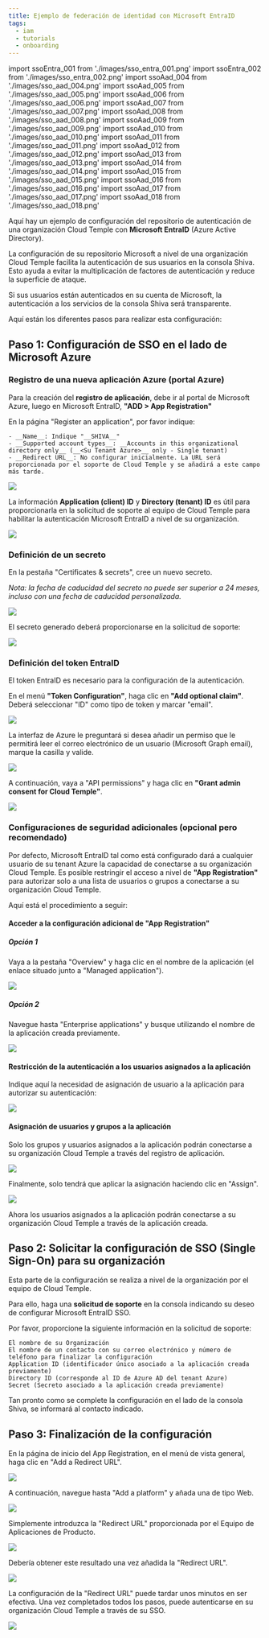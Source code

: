 ```yaml
---
title: Ejemplo de federación de identidad con Microsoft EntraID
tags:
  - iam
  - tutorials
  - onboarding
---
```

import ssoEntra_001 from './images/sso_entra_001.png'
import ssoEntra_002 from './images/sso_entra_002.png'
import ssoAad_004 from './images/sso_aad_004.png'
import ssoAad_005 from './images/sso_aad_005.png'
import ssoAad_006 from './images/sso_aad_006.png'
import ssoAad_007 from './images/sso_aad_007.png'
import ssoAad_008 from './images/sso_aad_008.png'
import ssoAad_009 from './images/sso_aad_009.png'
import ssoAad_010 from './images/sso_aad_010.png'
import ssoAad_011 from './images/sso_aad_011.png'
import ssoAad_012 from './images/sso_aad_012.png'
import ssoAad_013 from './images/sso_aad_013.png'
import ssoAad_014 from './images/sso_aad_014.png'
import ssoAad_015 from './images/sso_aad_015.png'
import ssoAad_016 from './images/sso_aad_016.png'
import ssoAad_017 from './images/sso_aad_017.png'
import ssoAad_018 from './images/sso_aad_018.png'

Aquí hay un ejemplo de configuración del repositorio de autenticación de una organización Cloud Temple con __Microsoft EntraID__ (Azure Active Directory).

La configuración de su repositorio Microsoft a nivel de una organización Cloud Temple facilita la autenticación de sus usuarios en la consola Shiva. Esto ayuda a evitar la multiplicación de factores de autenticación y reduce la superficie de ataque.

Si sus usuarios están autenticados en su cuenta de Microsoft, la autenticación a los servicios de la consola Shiva será transparente.

Aquí están los diferentes pasos para realizar esta configuración:

## Paso 1: Configuración de SSO en el lado de Microsoft Azure

### Registro de una nueva aplicación Azure (portal Azure)

Para la creación del __registro de aplicación__, debe ir al portal de Microsoft Azure, luego en Microsoft EntraID, __"ADD > App Registration"__

En la página "Register an application", por favor indique:

```
- __Name__: Indique "__SHIVA__"
- __Supported account types__: __Accounts in this organizational directory only__ (__<Su Tenant Azure>__ only - Single tenant)
- __Redirect URL__: No configurar inicialmente. La URL será proporcionada por el soporte de Cloud Temple y se añadirá a este campo más tarde.
```

<img src={ssoEntra_001} />

La información __Application (client) ID__ y __Directory (tenant) ID__ es útil para proporcionarla en la solicitud de soporte al equipo de Cloud Temple para habilitar la autenticación Microsoft EntraID a nivel de su organización.

<img src={ssoEntra_002} />

### Definición de un secreto

En la pestaña "Certificates & secrets", cree un nuevo secreto.

*Nota: la fecha de caducidad del secreto no puede ser superior a 24 meses, incluso con una fecha de caducidad personalizada.*

<img src={ssoAad_004} />

El secreto generado deberá proporcionarse en la solicitud de soporte:

<img src={ssoAad_005} />

### Definición del token EntraID

El token EntraID es necesario para la configuración de la autenticación.

En el menú __"Token Configuration"__, haga clic en __"Add optional claim"__. Deberá seleccionar "ID" como tipo de token y marcar "email".

<img src={ssoAad_006} />

La interfaz de Azure le preguntará si desea añadir un permiso que le permitirá leer el correo electrónico de un usuario (Microsoft Graph email), marque la casilla y valide.

<img src={ssoAad_007} />

A continuación, vaya a "API permissions" y haga clic en __"Grant admin consent for Cloud Temple"__.

<img src={ssoAad_008} />

### Configuraciones de seguridad adicionales (opcional pero recomendado)

Por defecto, Microsoft EntraID tal como está configurado dará a cualquier usuario de su tenant Azure la capacidad de conectarse a su organización Cloud Temple.
Es posible restringir el acceso a nivel de __"App Registration"__ para autorizar solo a una lista de usuarios o grupos a conectarse a su organización Cloud Temple.

Aquí está el procedimiento a seguir:

#### Acceder a la configuración adicional de "App Registration"

##### Opción 1

Vaya a la pestaña "Overview" y haga clic en el nombre de la aplicación (el enlace situado junto a "Managed application").

<img src={ssoAad_009} />

##### Opción 2

Navegue hasta "Enterprise applications" y busque utilizando el nombre de la aplicación creada previamente.

<img src={ssoAad_010} />

#### Restricción de la autenticación a los usuarios asignados a la aplicación

Indique aquí la necesidad de asignación de usuario a la aplicación para autorizar su autenticación:

<img src={ssoAad_011} />

#### Asignación de usuarios y grupos a la aplicación

Solo los grupos y usuarios asignados a la aplicación podrán conectarse a su organización Cloud Temple a través del registro de aplicación.

<img src={ssoAad_012} />

Finalmente, solo tendrá que aplicar la asignación haciendo clic en "Assign".

<img src={ssoAad_013} />

Ahora los usuarios asignados a la aplicación podrán conectarse a su organización Cloud Temple a través de la aplicación creada.

## Paso 2: Solicitar la configuración de SSO (Single Sign-On) para su organización

Esta parte de la configuración se realiza a nivel de la organización por el equipo de Cloud Temple.

Para ello, haga una __solicitud de soporte__ en la consola indicando su deseo de configurar Microsoft EntraID SSO.

Por favor, proporcione la siguiente información en la solicitud de soporte:

    El nombre de su Organización
    El nombre de un contacto con su correo electrónico y número de teléfono para finalizar la configuración
    Application ID (identificador único asociado a la aplicación creada previamente)
    Directory ID (corresponde al ID de Azure AD del tenant Azure)
    Secret (Secreto asociado a la aplicación creada previamente)

Tan pronto como se complete la configuración en el lado de la consola Shiva, se informará al contacto indicado.

## Paso 3: Finalización de la configuración

En la página de inicio del App Registration, en el menú de vista general, haga clic en "Add a Redirect URL".

<img src={ssoAad_014} />

A continuación, navegue hasta "Add a platform" y añada una de tipo Web.

<img src={ssoAad_015} />

Simplemente introduzca la "Redirect URL" proporcionada por el Equipo de Aplicaciones de Producto.

<img src={ssoAad_016} />

Debería obtener este resultado una vez añadida la "Redirect URL".

<img src={ssoAad_017} />

La configuración de la "Redirect URL" puede tardar unos minutos en ser efectiva.
Una vez completados todos los pasos, puede autenticarse en su organización Cloud Temple a través de su SSO.

<img src={ssoAad_018} />
